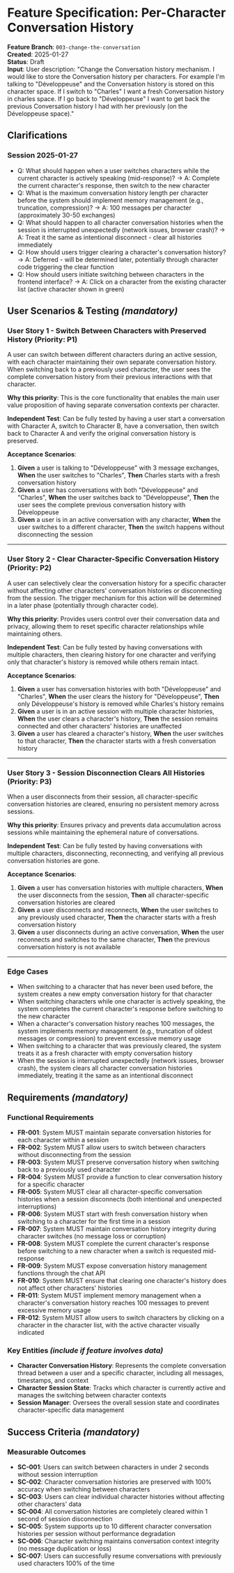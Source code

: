 # Feature Specification: Per-Character Conversation History

**Feature Branch**: `003-change-the-conversation`  
**Created**: 2025-01-27  
**Status**: Draft  
**Input**: User description: "Change the Conversation history mechanism. I would like to store the Conversation history per characters. For example I'm talking to "Développeuse" and the Conversation history is stored on this character space. If I switch to "Charles" I want a fresh Conversation history in charles space. If I go back to "Développeuse" I want to get back the previous Conversation history I had with her previously (on the Développeuse space)."

## Clarifications

### Session 2025-01-27

- Q: What should happen when a user switches characters while the current character is actively speaking (mid-response)? → A: Complete the current character's response, then switch to the new character
- Q: What is the maximum conversation history length per character before the system should implement memory management (e.g., truncation, compression)? → A: 100 messages per character (approximately 30-50 exchanges)
- Q: What should happen to all character conversation histories when the session is interrupted unexpectedly (network issues, browser crash)? → A: Treat it the same as intentional disconnect - clear all histories immediately
- Q: How should users trigger clearing a character's conversation history? → A: Deferred - will be determined later, potentially through character code triggering the clear function
- Q: How should users initiate switching between characters in the frontend interface? → A: Click on a character from the existing character list (active character shown in green)

## User Scenarios & Testing _(mandatory)_

### User Story 1 - Switch Between Characters with Preserved History (Priority: P1)

A user can switch between different characters during an active session, with each character maintaining their own separate conversation history. When switching back to a previously used character, the user sees the complete conversation history from their previous interactions with that character.

**Why this priority**: This is the core functionality that enables the main user value proposition of having separate conversation contexts per character.

**Independent Test**: Can be fully tested by having a user start a conversation with Character A, switch to Character B, have a conversation, then switch back to Character A and verify the original conversation history is preserved.

**Acceptance Scenarios**:

1. **Given** a user is talking to "Développeuse" with 3 message exchanges, **When** the user switches to "Charles", **Then** Charles starts with a fresh conversation history
2. **Given** a user has conversations with both "Développeuse" and "Charles", **When** the user switches back to "Développeuse", **Then** the user sees the complete previous conversation history with Développeuse
3. **Given** a user is in an active conversation with any character, **When** the user switches to a different character, **Then** the switch happens without disconnecting the session

---

### User Story 2 - Clear Character-Specific Conversation History (Priority: P2)

A user can selectively clear the conversation history for a specific character without affecting other characters' conversation histories or disconnecting from the session. The trigger mechanism for this action will be determined in a later phase (potentially through character code).

**Why this priority**: Provides users control over their conversation data and privacy, allowing them to reset specific character relationships while maintaining others.

**Independent Test**: Can be fully tested by having conversations with multiple characters, then clearing history for one character and verifying only that character's history is removed while others remain intact.

**Acceptance Scenarios**:

1. **Given** a user has conversation histories with both "Développeuse" and "Charles", **When** the user clears the history for "Développeuse", **Then** only Développeuse's history is removed while Charles's history remains
2. **Given** a user is in an active session with multiple character histories, **When** the user clears a character's history, **Then** the session remains connected and other characters' histories are unaffected
3. **Given** a user has cleared a character's history, **When** the user switches to that character, **Then** the character starts with a fresh conversation history

---

### User Story 3 - Session Disconnection Clears All Histories (Priority: P3)

When a user disconnects from their session, all character-specific conversation histories are cleared, ensuring no persistent memory across sessions.

**Why this priority**: Ensures privacy and prevents data accumulation across sessions while maintaining the ephemeral nature of conversations.

**Independent Test**: Can be fully tested by having conversations with multiple characters, disconnecting, reconnecting, and verifying all previous conversation histories are gone.

**Acceptance Scenarios**:

1. **Given** a user has conversation histories with multiple characters, **When** the user disconnects from the session, **Then** all character-specific conversation histories are cleared
2. **Given** a user disconnects and reconnects, **When** the user switches to any previously used character, **Then** the character starts with a fresh conversation history
3. **Given** a user disconnects during an active conversation, **When** the user reconnects and switches to the same character, **Then** the previous conversation history is not available

---

### Edge Cases

- When switching to a character that has never been used before, the system creates a new empty conversation history for that character
- When switching characters while one character is actively speaking, the system completes the current character's response before switching to the new character
- When a character's conversation history reaches 100 messages, the system implements memory management (e.g., truncation of oldest messages or compression) to prevent excessive memory usage
- When switching to a character that was previously cleared, the system treats it as a fresh character with empty conversation history
- When the session is interrupted unexpectedly (network issues, browser crash), the system clears all character conversation histories immediately, treating it the same as an intentional disconnect

## Requirements _(mandatory)_

### Functional Requirements

- **FR-001**: System MUST maintain separate conversation histories for each character within a session
- **FR-002**: System MUST allow users to switch between characters without disconnecting from the session
- **FR-003**: System MUST preserve conversation history when switching back to a previously used character
- **FR-004**: System MUST provide a function to clear conversation history for a specific character
- **FR-005**: System MUST clear all character-specific conversation histories when a session disconnects (both intentional and unexpected interruptions)
- **FR-006**: System MUST start with fresh conversation history when switching to a character for the first time in a session
- **FR-007**: System MUST maintain conversation history integrity during character switches (no message loss or corruption)
- **FR-008**: System MUST complete the current character's response before switching to a new character when a switch is requested mid-response
- **FR-009**: System MUST expose conversation history management functions through the chat API
- **FR-010**: System MUST ensure that clearing one character's history does not affect other characters' histories
- **FR-011**: System MUST implement memory management when a character's conversation history reaches 100 messages to prevent excessive memory usage
- **FR-012**: System MUST allow users to switch characters by clicking on a character in the character list, with the active character visually indicated

### Key Entities _(include if feature involves data)_

- **Character Conversation History**: Represents the complete conversation thread between a user and a specific character, including all messages, timestamps, and context
- **Character Session State**: Tracks which character is currently active and manages the switching between character contexts
- **Session Manager**: Oversees the overall session state and coordinates character-specific data management

## Success Criteria _(mandatory)_

### Measurable Outcomes

- **SC-001**: Users can switch between characters in under 2 seconds without session interruption
- **SC-002**: Character conversation histories are preserved with 100% accuracy when switching between characters
- **SC-003**: Users can clear individual character histories without affecting other characters' data
- **SC-004**: All conversation histories are completely cleared within 1 second of session disconnection
- **SC-005**: System supports up to 10 different character conversation histories per session without performance degradation
- **SC-006**: Character switching maintains conversation context integrity (no message duplication or loss)
- **SC-007**: Users can successfully resume conversations with previously used characters 100% of the time
